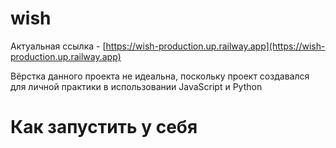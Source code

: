 # wish

Актуальная ссылка - [https://wish-production.up.railway.app](https://wish-production.up.railway.app)

Вёрстка данного проекта не идеальна, поскольку проект создавался для личной практики в использовании JavaScript и Python

# Как запустить у себя
